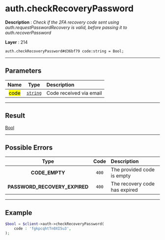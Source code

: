 # auth.checkRecoveryPassword

**Description** : *Check if the 2FA recovery code sent using auth\.requestPasswordRecovery is valid, before passing it to auth\.recoverPassword*

**Layer** : 214

```tl
auth.checkRecoveryPassword#d36bf79 code:string = Bool;
```

---

## Parameters

| Name | Type | Description |
| :---: | :---: | :--- |
| <mark>code</mark> | [`string`](type/string) | Code received via email |

---

## Result

[Bool](type/Bool)

---

## Possible Errors

| Type | Code | Description |
| :---: | :---: | :--- |
| **CODE_EMPTY** | `400` | The provided code is empty |
| **PASSWORD_RECOVERY_EXPIRED** | `400` | The recovery code has expired |

---

## Example

```php
$bool = $client->auth->checkRecoveryPassword(
	code : 'fgkpcqhtTn0XI5u3',
);
```